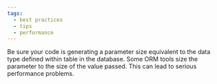 ```yaml
---
tags:
  - best practices
  - tips
  - performance
---
```


Be sure your code is generating a parameter size equivalent to the data type defined within table in the database. Some ORM tools size the parameter to the size of the value passed. This can lead to serious performance problems.
